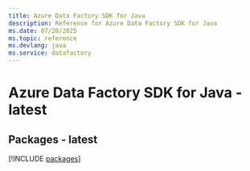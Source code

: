 ```yaml
---
title: Azure Data Factory SDK for Java
description: Reference for Azure Data Factory SDK for Java
ms.date: 07/28/2025
ms.topic: reference
ms.devlang: java
ms.service: datafactory
---
```

# Azure Data Factory SDK for Java - latest
## Packages - latest
[!INCLUDE [packages](data-factory-index.md)]